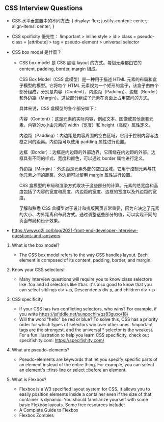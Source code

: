 ## CSS Interview Questions

- CSS 水平垂直置中的不同方法:
  {
  display: flex;
  justify-content: center;
  align-items: center;
  }

- CSS spcificity 優先性：
  !important > inline style > id > class = pseudo-class = [attribute] > tag = pseudo-element > universal selector

- CSS box model 是什麼？

  - CSS box model 是 CSS 處理 layout 的方式。每個元素都由它的 content, padding, border, margin 組成。

    CSS Box Model（CSS 盒模型）是一种用于描述 HTML 元素的布局和盒子模型的模型。它将每个 HTML 元素视为一个矩形的盒子，该盒子由四个部分组成，分别是内容（Content）、内边距（Padding）、边框（Border）和外边距（Margin）。这些部分组成了元素在页面上占用空间的方式。

    具体来说，CSS 盒模型的各个部分如下：

    内容（Content）：这是元素的实际内容，例如文本、图像或其他嵌套元素。内容的大小由元素的 width（宽度）和 height（高度）属性定义。

    内边距（Padding）：内边距是内容周围的空白区域，它用于控制内容与边框之间的距离。内边距可以使用 padding 属性进行设置。

    边框（Border）：边框是内边距的外部边界，它围绕在内边距的外部。边框具有不同的样式、宽度和颜色，可以通过 border 属性进行定义。

    外边距（Margin）：外边距是元素外部的空白区域，它用于控制元素与其他元素之间的距离。外边距可以使用 margin 属性进行设置。

    CSS 盒模型的布局和渲染方式取决于这些部分的计算。元素的总宽度和高度包括了内容的宽度和高度、内边距的宽度、边框的宽度以及外边距的宽度。

    了解和熟悉 CSS 盒模型对于设计和排版网页非常重要，因为它决定了元素的大小、内外距离和布局方式。通过调整这些部分的值，可以实现不同的页面布局和设计效果。

- https://www.g2i.co/blog/2021-front-end-developer-interview-questions-and-answers

1. What is the box model?
   - The CSS box model refers to the way CSS handles layout. Each element is composed of its content, padding, border, and margin.
1. Know your CSS selectors!
   - Many interview questions will require you to know class selectors like .foo and id selectors like #bar. It's also good to know that you can select siblings div + p, Descendents div p, and children div > p
1. CSS specificity

   - If your CSS has two conflicting selectors, who wins? For example, if you write https://jsfiddle.net/sunpochin/qz83guxo/18/
   - Will the word "hello" be red or blue? To solve this, CSS has a priority order for which types of selectors win over other ones. !important tags are the strongest, and the universal \* selector is the weakest. For a fun illustration to help you learn CSS specificity, check out specifishity.com: https://specifishity.com/

1. What are pseudo-elements?

   - Pseudo-elements are keywords that let you specify specific parts of an element instead of the entire thing. For example, you can select an element's ::first-line or select ::before an element.

1. What is Flexbox?
   - Flexbox is a W3 specified layout system for CSS. It allows you to easily position elements inside a container even if the size of that container is dynamic. You should familiarize yourself with some basic Flexbox layouts. Some free resources include:
   - A Complete Guide to Flexbox
   - Flexbox Zombies
